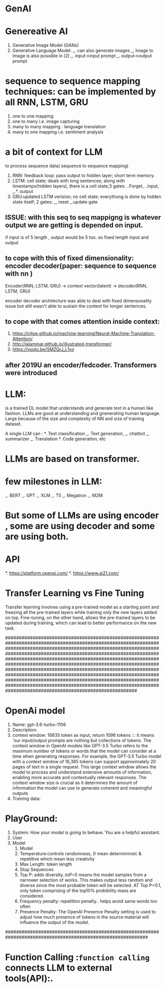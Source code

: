 # GenAI

# Genereative AI

1. Generative Image Model (GANs)
2. Generative Language Model:
   _. can also generate images
   _, Image to Image is also possible in (2)
   _. input->input prompt
   _. output->output prompt

# sequence to sequence mapping techniques: can be implemented by all RNN, LSTM, GRU

1. one to one mapping
2. one to many i.e. image capturing
3. many to many mapping : language translation
4. many to one mapping i.e. sentiment analysis

# a bit of context for LLM

to process sequence data( sequence to sequence mapping)

1. RNN: feedback loop: pass output to hidden layer; short term memory.
2. LSTM: cell state; deals with long sentences; along with timestamps(hidden layers), there is a cell state;3 gates:
   _._.Forget,
   _._.input,
   \_.\*. output
3. GRU:updated LSTM verision; no cell state; everythong is done by hidden state itself; 2 gates:
   _, reset
   _.update gate

## ISSUE: with this seq to seq mappigng is whatever output we are getting is depended on input.

if input is of 5 length , output would be 5 too. so fixed length input and output

## to cope with this of fixed dimensionality: encoder decoder(paper: sequence to sequence with nn )

Encoder(RNN, LSTM, GRU) -> context vector(latent) -> decoder(RNN, LSTM, GRU)

encoder decoder architecture was able to deal with fixed dimensonality issue but still wasn't able to sustain the context for longer sentences.

## to cope with that comes attention inside context:

1. https://cjlise.github.io/machine-learning/Neural-Machine-Translation-Attention/
2. http://jalammar.github.io/illustrated-transformer/
3. https://youtu.be/SMZQrJ_L1vo

## after 2019U an encoder/fedcoder. Transformers were introduced

# LLM:

is a trained DL model that understands and generate text in a human like fashion. LLMs are good at understanding and gnenerating human language. Large because of the size and complexity of NN and size of training dataset.

A single LLM can :
\*. Text classification
_. Text generation,
_. chatbot
_. summarizer
_. Translation
\*. Code generation, etc

# LLMs are based on transformer.

# few milestones in LLM:

_. BERT
_. GPT
_. XLM
_. T5
_. Megatron
_. M2M

# But some of LLMs are using encoder , some are using decoder and some are using both.

# API

\*. https://platform.openai.com/
\*. https://www.ai21.com/

# Transfer Learning vs Fine Tuning

Transfer learning involves using a pre-trained model as a starting point and freezing all the pre-trained layers while training only the new layers added on top. Fine-tuning, on the other hand, allows the pre-trained layers to be updated during training, which can lead to better performance on the new task.

################################################################################################################################################################################################################################################################################################################################################################################################################################################################################################################################################################################################################################

# OpenAi model

1. Name: gpt-3.6-turbo-1106
2. Description:
3. context window: 16835 token as input, return 1096 tokens ::: it means 'our input/output prompts are nothing but collections of tokens. The context window in OpenAI models like GPT-3.5 Turbo refers to the maximum number of tokens or words that the model can consider at a time when generating responses. For example, the GPT-3.5 Turbo model with a context window of 16,385 tokens can support approximately 20 pages of text in a single request. This large context window allows the model to process and understand extensive amounts of information, enabling more accurate and contextually relevant responses. The context window size is crucial as it determines the amount of information the model can use to generate coherent and meaningful outputs
4. Training data:

# PlayGround:

1. System: How your model is going to behave.`You are a helpful assistant.
2. User
3. Model
   1. Model
   2. Temperature:controls randomness, 0 mean determininstc & repetitive which mean less creativity
   3. Max Length: token length
   4. Stop Sequences
   5. Top P: adds diversity..toP~0 means the model samples from a narrower selection of works. This makes output less random and diverse since the most probable token will be selected. AT Top P=0.1, only token comprising of the top10% probibility mass are considered.
   6. Frequency penalty: repetition penalty.. helps avoid same words too often
   7. Presence Penalty: The OpenAI Presence Penalty setting is used to adjust how much presence of tokens in the source material will influence the output of the model.

############################################################################################################

# Function Calling :`function calling` connects LLM to external tools(API):.
